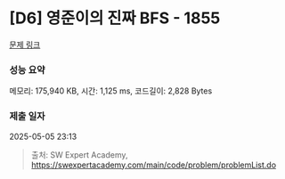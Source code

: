 # [D6] 영준이의 진짜 BFS - 1855 

[문제 링크](https://swexpertacademy.com/main/code/problem/problemDetail.do?contestProbId=AV5LnipaDvwDFAXc) 

### 성능 요약

메모리: 175,940 KB, 시간: 1,125 ms, 코드길이: 2,828 Bytes

### 제출 일자

2025-05-05 23:13



> 출처: SW Expert Academy, https://swexpertacademy.com/main/code/problem/problemList.do